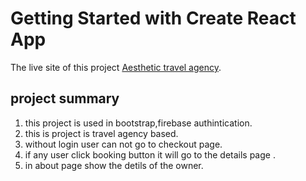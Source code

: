 # Getting Started with Create React App

The live site of this project [Aesthetic travel agency](https://ephemeral-shortbread-6f1006.netlify.app/).

## project summary
1. this project is used in bootstrap,firebase authintication.
2. this is project is travel agency based.
3. without login user can not go to checkout page.
4. if any user click booking button it will go to the details page .
5. in about page show the detils of the owner.

